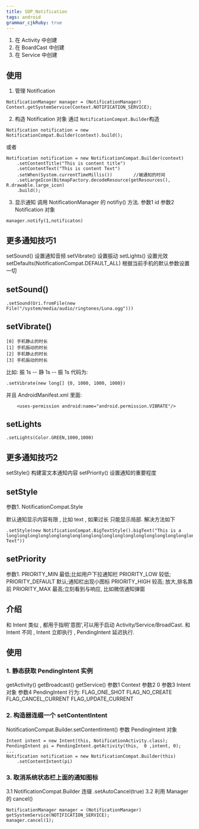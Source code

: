 ```yaml
---
title: SOP_Notification
tags: android
grammar_cjkRuby: true
---
```



1. 在 Activity 中创建
2. 在 BoardCast 中创建
3. 在 Service 中创建

## 使用
1. 管理 Notification
```
NotificationManager manager = (NotificationManager) Context.getSystemService(Context.NOTIFICATION_SERVICE);
```
2. 构造 Notification 对象
通过 `NotificationCompat.Builder`构造
```
Notification notification = new NotificationCompat.Builder(context).build();
```
或者
```
Notification notification = new NotificationCompat.Builder(context)
	.setContentTitle("This is content title")
    .setContentText("This is content Text")
    .setWhen(System.currentTimeMillis()) 		//被通知的时间
    .setLargeIcon(BitmapFactory.decodeResource(getResources(), R.drawable.large_icon)
	.build();
``` 
3. 显示通知
调用 NotificationManager 的 notifiy() 方法.
参数1 id
参数2 Notification 对象
```
manager.notify(1,notificaton)
```

## 更多通知技巧1
setSound() 设置通知音频
setVibrate() 设置振动
setLights() 设置光效
setDefaults(NotificationCompat.DEFAULT_ALL) 根据当前手机的默认参数设置一切

## setSound()
```
.setSound(Uri.fromFile(new File("/system/media/audio/ringtones/Luna.ogg")))
```

## setVibrate()
```
[0] 手机静止的时长
[1] 手机振动的时长
[2] 手机静止的时长
[3] 手机振动的时长
```
比如: 
振 1s -- 静 1s -- 振 1s 代码为:
```
.setVibrate(new long[] {0, 1000, 1000, 1000})
```
并且 AndroidManifest.xml 里面:
```
	<uses-permission android:name="android.permission.VIBRATE"/>
```

## setLights
```
.setLights(Color.GREEN,1000,1000)
```


## 更多通知技巧2
setStyle() 构建富文本通知内容
setPriority() 设置通知的重要程度

## setStyle
参数1. NotificationCompat.Style

默认通知显示内容有限 , 比如 text , 如果过长 只能显示局部.
解决方法如下
```
.setStyle(new NotificationCompat.BigTextStyle().bigText("This is a longlonglonglonglonglonglonglonglonglonglonglonglonglonglonglonglonglonglonglonglonglonglonglonglonglonglonglong Text"))
```

## setPriority 
参数1. 
PRIORITY_MIN 最低;比如用户下拉通知栏
PRIORITY_LOW 较低;
PRIORITY_DEFAULT 默认;通知栏出现小图标
PRIORITY_HIGH 较高; 放大,排名靠前
PRIORITY_MAX 最高;立刻看到与响应, 比如微信通知弹窗


## 介绍
和 Intent 类似 , 都用于指明'意图',可以用于启动 Activity/Service/BroadCast.
和 Intent 不同 , Intent 立即执行 , PendingIntent 延迟执行.

## 使用
### 1. 静态获取 PendingIntent 实例
getActivity()
getBroadcast()
getService()
参数1 Context
参数2 0
参数3 Intent对象
参数4 PendingIntent 行为: FLAG_ONE_SHOT FLAG_NO_CREATE FLAG_CANCEL_CURRENT FLAG_UPDATE_CURRENT

### 2. 构造器连缀一个 setContentIntent
NotificationCompat.Builder.setContentIntent() 
参数 PendingIntent 对象
```
Intent intent = new Intent(this, NotificationActivity.class);
PendingIntent pi = PendingIntent.getActivity(this,  0 ,intent, 0);
...
Notification notification = new NotificationCompat.Builder(this)
	.setContentIntent(pi)
```

### 3. 取消系统状态栏上面的通知图标
3.1 NotificationCompat.Builder 连缀 .setAutoCancel(true)
3.2 利用 Manager 的 cancel()
```
NotificationManager manager = (NotificationManager) getSystemService(NOTIFICATION_SERVICE);
manager.cancel(1);
```